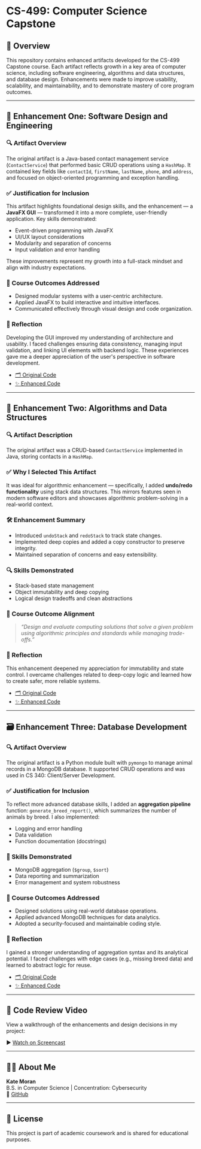 # CS-499: Computer Science Capstone

## 📌 Overview

This repository contains enhanced artifacts developed for the CS-499 Capstone course. Each artifact reflects growth in a key area of computer science, including software engineering, algorithms and data structures, and database design. Enhancements were made to improve usability, scalability, and maintainability, and to demonstrate mastery of core program outcomes.

---

## 🧩 Enhancement One: Software Design and Engineering

### 🔍 Artifact Overview

The original artifact is a Java-based contact management service (`ContactService`) that performed basic CRUD operations using a `HashMap`. It contained key fields like `contactId`, `firstName`, `lastName`, `phone`, and `address`, and focused on object-oriented programming and exception handling.

### ✅ Justification for Inclusion

This artifact highlights foundational design skills, and the enhancement — a **JavaFX GUI** — transformed it into a more complete, user-friendly application. Key skills demonstrated:

- Event-driven programming with JavaFX
- UI/UX layout considerations
- Modularity and separation of concerns
- Input validation and error handling

These improvements represent my growth into a full-stack mindset and align with industry expectations.

### 🎯 Course Outcomes Addressed

- Designed modular systems with a user-centric architecture.
- Applied JavaFX to build interactive and intuitive interfaces.
- Communicated effectively through visual design and code organization.

### 🔁 Reflection

Developing the GUI improved my understanding of architecture and usability. I faced challenges ensuring data consistency, managing input validation, and linking UI elements with backend logic. These experiences gave me a deeper appreciation of the user's perspective in software development.

- [🗂️ Original Code](https://github.com/katemoran02/CS-499/blob/main/Original%20Code%20One)
- [✨ Enhanced Code](https://github.com/katemoran02/CS-499/blob/main/Enhanced%20Code%20One)

---

## 🧮 Enhancement Two: Algorithms and Data Structures

### 🔍 Artifact Description

The original artifact was a CRUD-based `ContactService` implemented in Java, storing contacts in a `HashMap`.

### ✅ Why I Selected This Artifact

It was ideal for algorithmic enhancement — specifically, I added **undo/redo functionality** using stack data structures. This mirrors features seen in modern software editors and showcases algorithmic problem-solving in a real-world context.

### 🛠️ Enhancement Summary

- Introduced `undoStack` and `redoStack` to track state changes.
- Implemented deep copies and added a copy constructor to preserve integrity.
- Maintained separation of concerns and easy extensibility.

### 🔍 Skills Demonstrated

- Stack-based state management
- Object immutability and deep copying
- Logical design tradeoffs and clean abstractions

### 🎯 Course Outcome Alignment

> *“Design and evaluate computing solutions that solve a given problem using algorithmic principles and standards while managing trade-offs.”*

### 🔁 Reflection

This enhancement deepened my appreciation for immutability and state control. I overcame challenges related to deep-copy logic and learned how to create safer, more reliable systems.

- [🗂️ Original Code](https://github.com/katemoran02/CS-499/blob/main/Original%20Code%20Two)
- [✨ Enhanced Code](https://github.com/katemoran02/CS-499/blob/main/Enhanced%20Code%20Two)

---

## 🗃️ Enhancement Three: Database Development

### 🔍 Artifact Overview

The original artifact is a Python module built with `pymongo` to manage animal records in a MongoDB database. It supported CRUD operations and was used in CS 340: Client/Server Development.

### ✅ Justification for Inclusion

To reflect more advanced database skills, I added an **aggregation pipeline** function: `generate_breed_report()`, which summarizes the number of animals by breed. I also implemented:

- Logging and error handling
- Data validation
- Function documentation (docstrings)

### 🧠 Skills Demonstrated

- MongoDB aggregation (`$group`, `$sort`)
- Data reporting and summarization
- Error management and system robustness

### 🎯 Course Outcomes Addressed

- Designed solutions using real-world database operations.
- Applied advanced MongoDB techniques for data analytics.
- Adopted a security-focused and maintainable coding style.

### 🔁 Reflection

I gained a stronger understanding of aggregation syntax and its analytical potential. I faced challenges with edge cases (e.g., missing breed data) and learned to abstract logic for reuse.

- [🗂️ Original Code](https://github.com/katemoran02/CS-499/blob/main/Original%20Code%20Three)
- [✨ Enhanced Code](https://github.com/katemoran02/CS-499/blob/main/Enhanced%20Code%20Three)

---

## 🎥 Code Review Video

View a walkthrough of the enhancements and design decisions in my project:

▶️ [Watch on Screencast](https://app.screencast.com/OQmUmbeysDUQA)

---

## 🙋‍♀️ About Me

**Kate Moran**  
B.S. in Computer Science | Concentration: Cybersecurity  
🔗 [GitHub](https://github.com/katemoran02)  

---

## 📝 License

This project is part of academic coursework and is shared for educational purposes.

